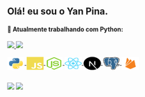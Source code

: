 ## Olá! eu sou o Yan Pina.
#### 🔭 Atualmente trabalhando com Python:
 <div>
  <a href="https://github.com/YanPina">
  <img height="180em" src="https://github-readme-stats.vercel.app/api?username=yanpina&show_icons=true&theme=dark&include_all_commits=true&count_private=true"/>
  <img height="180em" src="https://github-readme-stats.vercel.app/api/top-langs/?username=yanpina&layout=compact&langs_count=7&theme=dark"/>
</div>
 
 <div style="display: inline_block"><br>
  <img align="center" alt="Yan-Python" height="30" width="40" src="https://github.com/devicons/devicon/blob/master/icons/python/python-original.svg">
  <img align="center" alt="Yan-Js" height="30" width="40" src="https://raw.githubusercontent.com/devicons/devicon/master/icons/javascript/javascript-plain.svg">
  <img align="center" alt="Yan-Nodejs" height="30" width="40" src="https://github.com/devicons/devicon/blob/master/icons/nodejs/nodejs-original.svg">
  <img align="center" alt="Yan-React" height="30" width="40" src="https://raw.githubusercontent.com/devicons/devicon/master/icons/react/react-original.svg">
  <img align="center" alt="Yan-Nextjs" height="30" width="40" src="https://github.com/devicons/devicon/blob/master/icons/nextjs/nextjs-original.svg">
  <img align="center" alt="Yan-Postgresql" height="30" width="40" src="https://github.com/devicons/devicon/blob/master/icons/postgresql/postgresql-original.svg">
  <img align="center" alt="Yan-Firebase" height="30" width="40" src="https://github.com/devicons/devicon/blob/master/icons/firebase/firebase-plain.svg">
</div>
 
 ##
 
 <div>
   <a href="https://www.linkedin.com/in/yan-pina-ab0795166/" target="_blank"><img src="https://img.shields.io/badge/-LinkedIn-%230077B5?style=for-the-badge&logo=linkedin&logoColor=white" target="_blank"></a> 
  <a href = "mailto:yanpina85@gmail.com"><img src="https://img.shields.io/badge/Gmail-D14836?style=for-the-badge&logo=gmail&logoColor=white" target="_blank"></a>
 </div>
